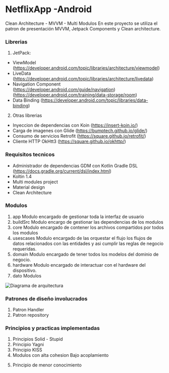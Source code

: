 # NetflixApp -Android

Clean Architecture - MVVM  - Multi Modulos
En este proyecto se utiliza el patron de presentación MVVM, Jetpack Components y Clean architecture.

### Librerias
1) JetPack: 
- ViewModel (https://developer.android.com/topic/libraries/architecture/viewmodel) 
- LiveData (https://developer.android.com/topic/libraries/architecture/livedata) 
- Navigation Component (https://developer.android.com/guide/navigation) (https://developer.android.com/training/data-storage/room) 
- Data Binding (https://developer.android.com/topic/libraries/data-binding) 

2) Otras librerias
- Inyeccion de dependencias con Koin (https://insert-koin.io/)
- Carga de imagenes con Glide (https://bumptech.github.io/glide/)
- Consumo de servicios Retrofit (https://square.github.io/retrofit/)
- Cliente HTTP OkHtt3 (https://square.github.io/okhttp/)

### Requisitos tecnicos
- Administrador de dependencias GDM con Kotlin Gradle DSL (https://docs.gradle.org/current/dsl/index.html)
- Koltin 1.4
- Multi modules project
- Material design
- Clean Architecture

### Modulos
1) app
Modulo encargado de gestionar toda la interfaz de usuario
2) buildSrc
Modulo encargo de gestionar las dependencias de los modulos
3) core
Modulo encargado de contener los archivos compartidos por todos los modulos
4) usescases
Modulo encargado de las orquestar el flujo los flujos de datos relacionados con las entidades y asi cumplir las reglas de negocio requeridas.
5) domain
Modulo encargado de tener todos los modelos del dominio de negocio.
6) hardware
Modulo encargado de interactuar con el hardware del dispositivo.
7) dato
Modulos 

![Diagrama de arquitectura](https://user-images.githubusercontent.com/37455842/104227158-f7e62180-5416-11eb-92b2-a97cf8e3327b.jpeg)

### Patrones de diseño involucrados
1) Patron Handler
2) Patron repository


### Principios y practicas implementadas
1) Principios Solid - Stupid
2) Principio Yagni
3) Principio KISS
4) Modulos con alta cohesion Bajo acoplamiento
5. Principio de menor conocimiento

